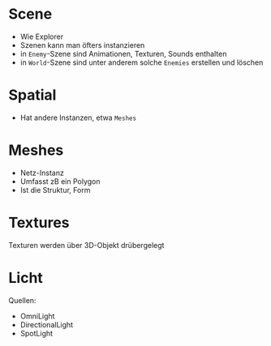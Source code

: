 Scene
=====

- Wie Explorer
- Szenen kann man öfters instanzieren
- in ``Enemy``-Szene sind Animationen, Texturen, Sounds enthalten
- in ``World``-Szene sind unter anderem solche ``Enemies`` erstellen und löschen


Spatial
=======

- Hat andere Instanzen, etwa ``Meshes``


Meshes
======

- Netz-Instanz
- Umfasst zB ein Polygon
- Ist die Struktur, Form


Textures
========

Texturen werden über 3D-Objekt drübergelegt



Licht
=====

Quellen:
- OmniLight
- DirectionalLight
- SpotLight
